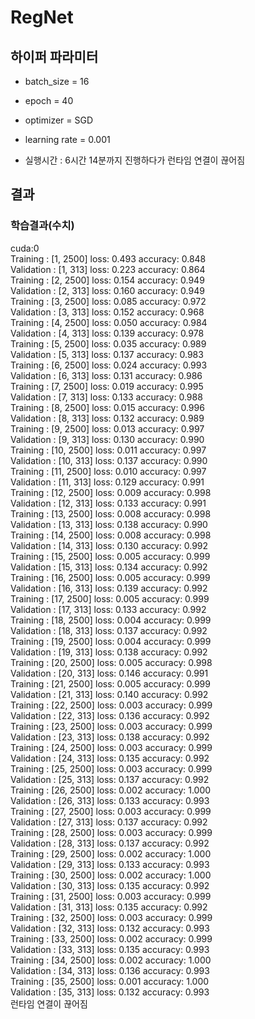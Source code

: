 # RegNet

## 하이퍼 파라미터
- batch_size = 16
- epoch = 40
- optimizer = SGD
- learning rate = 0.001

- 실행시간 : 6시간 14분까지 진행하다가 런타임 연결이 끊어짐

## 결과
### 학습결과(수치)
cuda:0  
Training : [1,  2500] loss: 0.493 accuracy: 0.848  
Validation : [1,   313] loss: 0.223 accuracy: 0.864  
Training : [2,  2500] loss: 0.154 accuracy: 0.949  
Validation : [2,   313] loss: 0.160 accuracy: 0.949  
Training : [3,  2500] loss: 0.085 accuracy: 0.972  
Validation : [3,   313] loss: 0.152 accuracy: 0.968  
Training : [4,  2500] loss: 0.050 accuracy: 0.984  
Validation : [4,   313] loss: 0.139 accuracy: 0.978  
Training : [5,  2500] loss: 0.035 accuracy: 0.989  
Validation : [5,   313] loss: 0.137 accuracy: 0.983  
Training : [6,  2500] loss: 0.024 accuracy: 0.993  
Validation : [6,   313] loss: 0.131 accuracy: 0.986  
Training : [7,  2500] loss: 0.019 accuracy: 0.995  
Validation : [7,   313] loss: 0.133 accuracy: 0.988  
Training : [8,  2500] loss: 0.015 accuracy: 0.996  
Validation : [8,   313] loss: 0.132 accuracy: 0.989  
Training : [9,  2500] loss: 0.013 accuracy: 0.997  
Validation : [9,   313] loss: 0.130 accuracy: 0.990  
Training : [10,  2500] loss: 0.011 accuracy: 0.997  
Validation : [10,   313] loss: 0.137 accuracy: 0.990  
Training : [11,  2500] loss: 0.010 accuracy: 0.997  
Validation : [11,   313] loss: 0.129 accuracy: 0.991  
Training : [12,  2500] loss: 0.009 accuracy: 0.998  
Validation : [12,   313] loss: 0.133 accuracy: 0.991  
Training : [13,  2500] loss: 0.008 accuracy: 0.998  
Validation : [13,   313] loss: 0.138 accuracy: 0.990  
Training : [14,  2500] loss: 0.008 accuracy: 0.998  
Validation : [14,   313] loss: 0.130 accuracy: 0.992  
Training : [15,  2500] loss: 0.005 accuracy: 0.999  
Validation : [15,   313] loss: 0.134 accuracy: 0.992  
Training : [16,  2500] loss: 0.005 accuracy: 0.999  
Validation : [16,   313] loss: 0.139 accuracy: 0.992  
Training : [17,  2500] loss: 0.005 accuracy: 0.999  
Validation : [17,   313] loss: 0.133 accuracy: 0.992  
Training : [18,  2500] loss: 0.004 accuracy: 0.999  
Validation : [18,   313] loss: 0.137 accuracy: 0.992  
Training : [19,  2500] loss: 0.004 accuracy: 0.999  
Validation : [19,   313] loss: 0.138 accuracy: 0.992  
Training : [20,  2500] loss: 0.005 accuracy: 0.998  
Validation : [20,   313] loss: 0.146 accuracy: 0.991  
Training : [21,  2500] loss: 0.005 accuracy: 0.999  
Validation : [21,   313] loss: 0.140 accuracy: 0.992  
Training : [22,  2500] loss: 0.003 accuracy: 0.999  
Validation : [22,   313] loss: 0.136 accuracy: 0.992  
Training : [23,  2500] loss: 0.003 accuracy: 0.999  
Validation : [23,   313] loss: 0.138 accuracy: 0.992  
Training : [24,  2500] loss: 0.003 accuracy: 0.999  
Validation : [24,   313] loss: 0.135 accuracy: 0.992  
Training : [25,  2500] loss: 0.003 accuracy: 0.999  
Validation : [25,   313] loss: 0.137 accuracy: 0.992  
Training : [26,  2500] loss: 0.002 accuracy: 1.000  
Validation : [26,   313] loss: 0.133 accuracy: 0.993  
Training : [27,  2500] loss: 0.003 accuracy: 0.999  
Validation : [27,   313] loss: 0.137 accuracy: 0.992  
Training : [28,  2500] loss: 0.003 accuracy: 0.999  
Validation : [28,   313] loss: 0.137 accuracy: 0.992  
Training : [29,  2500] loss: 0.002 accuracy: 1.000  
Validation : [29,   313] loss: 0.133 accuracy: 0.993  
Training : [30,  2500] loss: 0.002 accuracy: 1.000  
Validation : [30,   313] loss: 0.135 accuracy: 0.992  
Training : [31,  2500] loss: 0.003 accuracy: 0.999  
Validation : [31,   313] loss: 0.135 accuracy: 0.992  
Training : [32,  2500] loss: 0.003 accuracy: 0.999  
Validation : [32,   313] loss: 0.132 accuracy: 0.993  
Training : [33,  2500] loss: 0.002 accuracy: 0.999  
Validation : [33,   313] loss: 0.135 accuracy: 0.993  
Training : [34,  2500] loss: 0.002 accuracy: 1.000  
Validation : [34,   313] loss: 0.136 accuracy: 0.993  
Training : [35,  2500] loss: 0.001 accuracy: 1.000  
Validation : [35,   313] loss: 0.132 accuracy: 0.993  
런타임 연결이 끊어짐 

